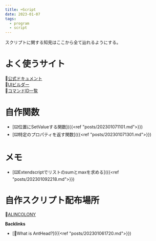 ```yaml
---
title: ⌨️Script
date: 2023-01-07
tags:
  - program
  - script
---
```


スクリプトに関する知見はここから全て辿れるようにする。

# よく使うサイト
📝[公式ドキュメント](https://ae-scripting.docsforadobe.dev/index.html)  
📝[UIビルダー](https://scriptui.joonas.me/)  
📝[コマンドID一覧](https://bitbucket.org/justin2taylor/workspace/snippets/aLjjBE)  

# 自作関数
- [⌨️位置にSetValueする関数]({{<ref "posts/202301071101.md">}})
- [⌨️特定のプロパティを返す関数]({{<ref "posts/202301071301.md">}})

# メモ
- [⌨️Extendscriptでリストのsumとmaxを求める]({{<ref "posts/202301092218.md">}})

# 自作スクリプト配布場所
🐜[ALINCOLONY](https://www.alinco.shop/plugin-script/)

**Backlinks**
- [🐜What is AntHead?]({{<ref "posts/202301061720.md">}})